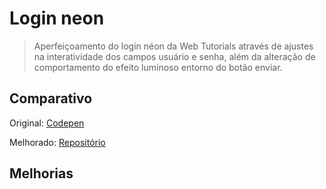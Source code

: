 # Login neon

> Aperfeiçoamento do login néon da Web Tutorials através de ajustes na interatividade dos campos usuário e senha, além da alteração de comportamento do efeito luminoso entorno do botão enviar.

## Comparativo

Original: [Codepen](https://codepen.io/WebTutorials/pen/abdyENw?fbclid=IwAR2zDtuG31_9X4IHSN7C0EsMymT41VCbShmN4ga9tIyGJ3BZBGNFsofsM_c)

Melhorado: [Repositório](https://gwolner.github.io/login-neon-submit)

## Melhorias
